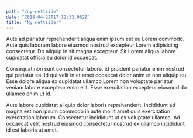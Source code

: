 ```yaml
---
path: "/ny-nettside"
date: "2018-04-22T17:12:33.962Z"
title: "Ny nettside!"
---
```

Aute ad pariatur reprehenderit aliqua enim ipsum est eu Lorem commodo. Aute quis laborum labore eiusmod nostrud excepteur Lorem adipisicing consectetur. Do aliquip in sit magna excepteur. Sit Lorem aliqua labore cupidatat officia eu dolor id occaecat.

Consequat non sunt consectetur labore. Id proident pariatur enim nostrud qui pariatur ea. Id qui velit in et amet occaecat dolor anim et non aliquip eu. Esse dolore aliqua ex cupidatat ullamco Lorem non voluptate pariatur veniam labore excepteur enim elit. Esse exercitation excepteur eiusmod do ullamco enim ut id.

Aute labore cupidatat aliquip dolor laboris reprehenderit. Incididunt ad magna est non ipsum commodo in aute mollit amet quis exercitation exercitation laborum. Consectetur incididunt ut ex voluptate ullamco. Ad occaecat velit nostrud eiusmod consectetur nostrud ex ullamco incididunt id est laboris ut amet.